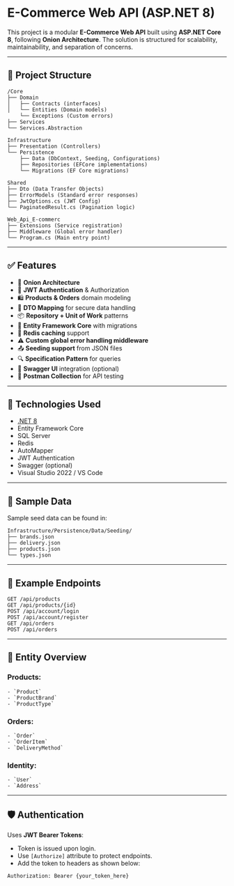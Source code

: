 # E-Commerce Web API (ASP.NET 8)

This project is a modular **E-Commerce Web API** built using **ASP.NET Core 8**, following **Onion Architecture**. The solution is structured for scalability, maintainability, and separation of concerns.

---

## 📂 Project Structure

```
/Core
├── Domain
│   ├── Contracts (interfaces)
│   └── Entities (Domain models)
    └── Exceptions (Custom errors)
├── Services
└── Services.Abstraction

Infrastructure
├── Presentation (Controllers)
└── Persistence
    ├── Data (DbContext, Seeding, Configurations)
    ├── Repositories (EFCore implementations)
    └── Migrations (EF Core migrations)

Shared
├── Dto (Data Transfer Objects)
├── ErrorModels (Standard error responses)
├── JwtOptions.cs (JWT Config)
└── PaginatedResult.cs (Pagination logic)

Web_Api_E-commerc
├── Extensions (Service registration)
├── Middleware (Global error handler)
└── Program.cs (Main entry point)
```
---

## ✅ Features

- 🧱 **Onion Architecture**
- 🔐 **JWT Authentication** & Authorization
- 🛍️ **Products & Orders** domain modeling
- 🧾 **DTO Mapping** for secure data handling
- 📦 **Repository + Unit of Work** patterns
- 💾 **Entity Framework Core** with migrations
- 🚀 **Redis caching** support
- ⚠️ **Custom global error handling middleware**
- 📤 **Seeding support** from JSON files
- 🔍 **Specification Pattern** for queries
- 📑 **Swagger UI** integration (optional)
- 📮 **Postman Collection** for API testing

---

## 🔧 Technologies Used

- [.NET 8](https://dotnet.microsoft.com/)
- Entity Framework Core
- SQL Server
- Redis
- AutoMapper
- JWT Authentication
- Swagger (optional)
- Visual Studio 2022 / VS Code

---

## 📁 Sample Data

Sample seed data can be found in:
```
Infrastructure/Persistence/Data/Seeding/
├── brands.json
├── delivery.json
├── products.json
└── types.json
```
---

## 🧪 Example Endpoints
```
GET /api/products
GET /api/products/{id}
POST /api/account/login
POST /api/account/register
GET /api/orders
POST /api/orders
```
---

## 📜 Entity Overview

### Products:
```
- `Product`
- `ProductBrand`
- `ProductType`
```
### Orders:
```
- `Order`
- `OrderItem`
- `DeliveryMethod`
```
### Identity:
```
- `User`
- `Address`
```
---

## 🛡️ Authentication

Uses **JWT Bearer Tokens**:

- Token is issued upon login.
- Use `[Authorize]` attribute to protect endpoints.
- Add the token to headers as shown below:

```http
Authorization: Bearer {your_token_here}


